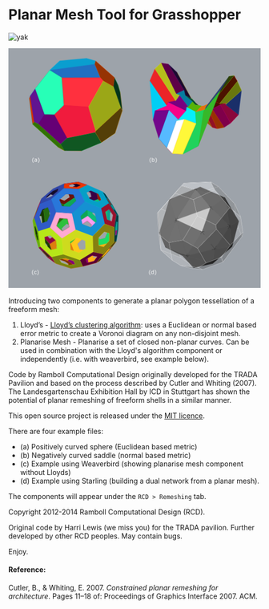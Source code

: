 # Planar Mesh Tool for Grasshopper

![yak](https://img.shields.io/badge/dynamic/json?label=yak&query=%24.version&url=https%3A%2F%2Fyak.rhino3d.com%2Fpackages%2FPlanarMesh&prefix=v)

![4_examples.png](https://raw.githubusercontent.com/formateng/giraffe/master/examples/4_examples.png)

Introducing two components to generate a planar polygon tessellation of a freeform mesh:

1. Lloyd’s - [Lloyd’s clustering algorithm](http://en.wikipedia.org/wiki/Lloyd's_algorithm): uses a Euclidean or normal based error metric to create a Voronoi diagram on any non-disjoint mesh.
2. Planarise Mesh - Planarise a set of closed non-planar curves. Can be used in combination with the Lloyd's algorithm component or independently (i.e. with weaverbird, see example below).

Code by Ramboll Computational Design originally developed for the TRADA Pavilion and based on the process described by Cutler and Whiting (2007). The Landesgartenschau Exhibition Hall by ICD in Stuttgart has shown the potential of planar remeshing of freeform shells in a similar manner.

This open source project is released under the [MIT licence](https://github.com/formateng/giraffe/blob/master/LICENSE).

There are four example files:

 * (a) Positively curved sphere (Euclidean based metric)
 * (b) Negatively curved saddle (normal based metric)
 * (c) Example using Weaverbird (showing planarise mesh component without Lloyds)
 * (d) Example using Starling (building a dual network from a planar mesh).

The components will appear under the `RCD > Remeshing` tab.

Copyright 2012-2014 Ramboll Computational Design (RCD).

Original code by Harri Lewis (we miss you) for the TRADA pavilion. Further developed by other RCD peoples. May contain bugs.

Enjoy.



#### Reference:

Cutler, B., & Whiting, E. 2007. _Constrained planar remeshing for architecture_. Pages 11–18 of: Proceedings of Graphics Interface 2007. ACM.
